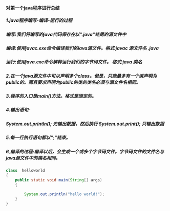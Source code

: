 #### 对第一个java程序进行总结

##### 1.java程序编写-编译-运行的过程

##### 编写:我们将编写的java代码保存在以".java"结尾的源文件中

##### 编译:使用javac.exe命令编译我们的iava源文件。格式:javac 源文件名 .java

##### 运行:使用java.exe命令解释运行我们的字节码文件。 格式:java 类名

##### 2.在一个java源文件中可以声明多个class。但是，只能最多有一个类声明为public的。而且要求声明为public的类的类名必须与源文件名相同。

##### 3.程序的入口是main()方法。格式是固定的。

##### 4.输出语句:

##### System.out.println(); 先输出数据，然后换行 System.out.print(); 只输出数据

##### 5.每一行执行语句都以";"结束。

##### 6,编译的过程:编译以后，会生成一个或多个字节码文件。字节码文件的文件名与java源文件中的类名相同。

```Java
class  helloworld
{
	public static void main(String[] args) 
	{
		
		System.out.println("hello world!");
	}
}
```

